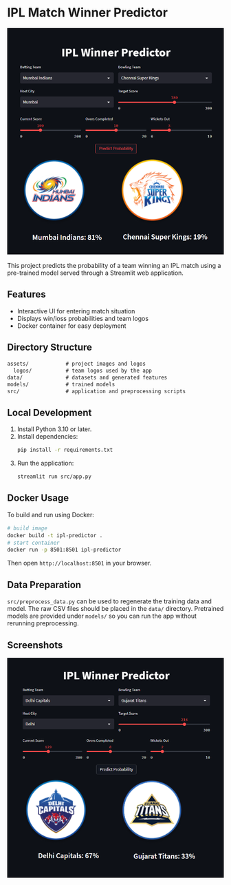 # IPL Match Winner Predictor
![Screenshot 1](assets/screenshot1.png)


This project predicts the probability of a team winning an IPL match using a pre-trained model served through a Streamlit web application.

## Features
- Interactive UI for entering match situation
- Displays win/loss probabilities and team logos
- Docker container for easy deployment

## Directory Structure
```
assets/            # project images and logos
  logos/           # team logos used by the app
data/              # datasets and generated features
models/            # trained models
src/               # application and preprocessing scripts
```

## Local Development
1. Install Python 3.10 or later.
2. Install dependencies:
   ```bash
   pip install -r requirements.txt
   ```
3. Run the application:
   ```bash
   streamlit run src/app.py
   ```

## Docker Usage
To build and run using Docker:
```bash
# build image
docker build -t ipl-predictor .
# start container
docker run -p 8501:8501 ipl-predictor
```
Then open `http://localhost:8501` in your browser.

## Data Preparation
`src/preprocess_data.py` can be used to regenerate the training data and model. The raw CSV files should be placed in the `data/` directory.
Pretrained models are provided under `models/` so you can run the app without rerunning preprocessing.

## Screenshots
![Screenshot 2](assets/screenshot2.png)

